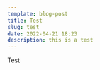 ```yaml
---
template: blog-post
title: Test
slug: test
date: 2022-04-21 18:23
description: this is a test
---
```

Test